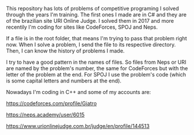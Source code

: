 This repository has lots of problems of competitive programing I solved through the years I'm training. The first ones I made are in C# and they are of the brazilian site URI Online Judge. I solved them in 2017 and more recentily I'm coding for sites like CodeForces, SPOJ and Neps.


If a file is in the root folder, that means I'm trying to pass that problem right now. When I solve a problem, I send the file to its respective directory. Then, I can know the history of problems I made.


I try to have a good pattern in the names of files. So files from Neps or URI are named by the problem's number, the same for CodeForces but with the letter of the problem at the end. For SPOJ I use the problem's code (which is some capital letters and numbers at the end).


Nowadays I'm coding in C++ and some of my accounts are:

https://codeforces.com/profile/Giatro

https://neps.academy/user/6015

https://www.urionlinejudge.com.br/judge/en/profile/144513
